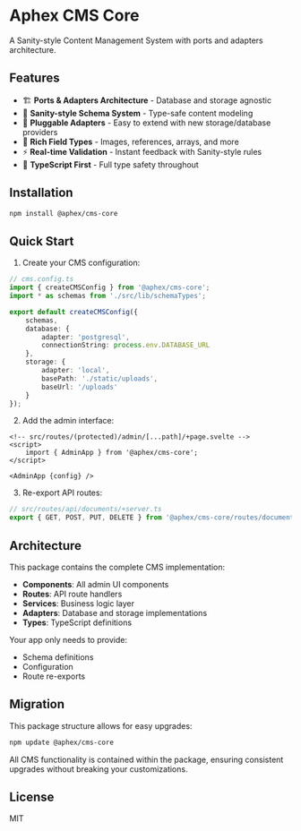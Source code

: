 # Aphex CMS Core

A Sanity-style Content Management System with ports and adapters architecture.

## Features

- 🏗️ **Ports & Adapters Architecture** - Database and storage agnostic
- 🎨 **Sanity-style Schema System** - Type-safe content modeling
- 🔌 **Pluggable Adapters** - Easy to extend with new storage/database providers
- 📝 **Rich Field Types** - Images, references, arrays, and more
- ⚡ **Real-time Validation** - Instant feedback with Sanity-style rules
- 🎯 **TypeScript First** - Full type safety throughout

## Installation

```bash
npm install @aphex/cms-core
```

## Quick Start

1. Create your CMS configuration:

```typescript
// cms.config.ts
import { createCMSConfig } from '@aphex/cms-core';
import * as schemas from './src/lib/schemaTypes';

export default createCMSConfig({
	schemas,
	database: {
		adapter: 'postgresql',
		connectionString: process.env.DATABASE_URL
	},
	storage: {
		adapter: 'local',
		basePath: './static/uploads',
		baseUrl: '/uploads'
	}
});
```

2. Add the admin interface:

```svelte
<!-- src/routes/(protected)/admin/[...path]/+page.svelte -->
<script>
	import { AdminApp } from '@aphex/cms-core';
</script>

<AdminApp {config} />
```

3. Re-export API routes:

```typescript
// src/routes/api/documents/+server.ts
export { GET, POST, PUT, DELETE } from '@aphex/cms-core/routes/documents';
```

## Architecture

This package contains the complete CMS implementation:

- **Components**: All admin UI components
- **Routes**: API route handlers
- **Services**: Business logic layer
- **Adapters**: Database and storage implementations
- **Types**: TypeScript definitions

Your app only needs to provide:

- Schema definitions
- Configuration
- Route re-exports

## Migration

This package structure allows for easy upgrades:

```bash
npm update @aphex/cms-core
```

All CMS functionality is contained within the package, ensuring consistent upgrades without breaking your customizations.

## License

MIT
